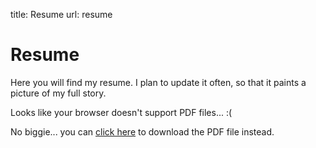 title: Resume
url: resume

<h1 class="u-lead center">Resume</h1>

Here you will find my resume. I plan to update it often, so that it paints a picture of my full story.

<div class="center">
  <object data="{{ url_for('static', filename='images/ThomasTranResume.pdf') }}" type="application/pdf" width="80%" height="720px">
    <p>Looks like your browser doesn't support PDF files... :(</p>
    <p> No biggie... you can
      <a href="{{ url_for('static', filename='images/ThomasTranResume.pdf') }}">click here</a>
      to download the PDF file instead.
    </p>
  </object>
</div>
